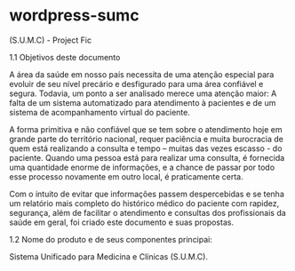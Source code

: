 # wordpress-sumc
(S.U.M.C) - Project Fic

1.1 Objetivos deste documento

A área da saúde em nosso país necessita de uma atenção especial para evoluir de seu nível precário e desfigurado para uma área confiável e segura. Todavia, um ponto a ser analisado merece uma atenção maior: A falta de um sistema automatizado para atendimento à pacientes e de um sistema de acompanhamento virtual do paciente. 

A forma primitiva e não confiável que se tem sobre o atendimento hoje em grande parte do território nacional, requer paciência e muita burocracia de quem está realizando a consulta e tempo – muitas das vezes escasso - do paciente. Quando uma pessoa está para realizar uma consulta, é fornecida uma quantidade enorme de informações, e a chance de passar por todo esse processo novamente em outro local, é praticamente certa.

Com o intuito de evitar que informações passem despercebidas e se tenha um relatório mais completo do histórico médico do paciente com rapidez, segurança, além de facilitar o atendimento e consultas dos profissionais da saúde em geral, foi criado este documento e suas propostas.

1.2 Nome do produto e de seus componentes principai:

Sistema Unificado para Medicina e Clínicas (S.U.M.C).
